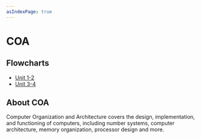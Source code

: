 ```yaml
---
asIndexPage: true
---
```


# COA

## Flowcharts
- [Unit 1-2](coa/unit-1-2.md)
- [Unit 3-4](coa/unit-3-4.md)

## About COA
Computer Organization and Architecture covers the design, implementation, and functioning of computers, including number systems, computer architecture, memory organization, processor design and more. 